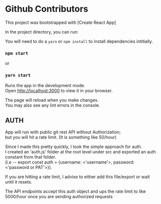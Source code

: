 # Github Contributors

This project was bootstrapped with [Create React App]

In the project directory, you can run:

You will need to do a `yarn` or `npm install` to install dependencies intitially.

### `npm start`

or

### `yarn start`

Runs the app in the development mode.\
Open [http://localhost:3000](http://localhost:3000) to view it in your browser.

The page will reload when you make changes.\
You may also see any lint errors in the console.

## AUTH

App will run with public git rest API without Authorization;\
but you will hit a rate limit. (It is something like 50/hour)

Since I made this pretty quickly, I took the simple approach for auth.\
I created an 'auth.js' folder at the root level under src and exported an auth constant from that folder.\
(i.e -- export const auth = {username: <'username'>, password: <'password or PAT'>}).

If you are hitting a rate limit, I advise to either add this file/export or wait until it resets.

The API endpoints accept this auth object and ups the rate limit to like 5000/hour once you are sending authorized requests
